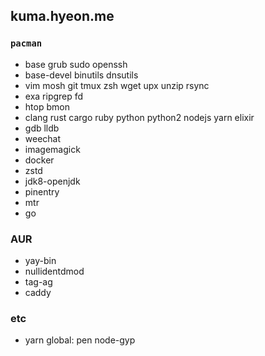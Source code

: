 kuma.hyeon.me
--------
### `pacman`
- base grub sudo openssh
- base-devel binutils dnsutils
- vim mosh git tmux zsh wget upx unzip rsync
- exa ripgrep fd
- htop bmon
- clang rust cargo ruby python python2 nodejs yarn elixir
- gdb lldb
- weechat
- imagemagick
- docker
- zstd
- jdk8-openjdk
- pinentry
- mtr
- go

### AUR
- yay-bin
- nullidentdmod
- tag-ag
- caddy

### etc
- yarn global: pen node-gyp

